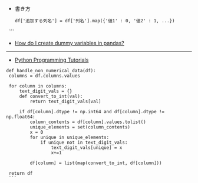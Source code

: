 * 書き方
   ```
   df['追加する列名'] = df['列名'].map({'値1' : 0, '値2' : 1, ...})
   ```
   * [How do I create dummy variables in pandas?](https://youtu.be/0s_1IsROgDc)
   
   ---
   
   * [Python Programming Tutorials](https://pythonprogramming.net/k-means-titanic-dataset-machine-learning-tutorial/)
   ```
   def handle_non_numerical_data(df):
    columns = df.columns.values

    for column in columns:
        text_digit_vals = {}
        def convert_to_int(val):
            return text_digit_vals[val]

        if df[column].dtype != np.int64 and df[column].dtype != np.float64:
            column_contents = df[column].values.tolist()
            unique_elements = set(column_contents)
            x = 0
            for unique in unique_elements:
                if unique not in text_digit_vals:
                    text_digit_vals[unique] = x
                    x+=1

            df[column] = list(map(convert_to_int, df[column]))

    return df
    ```
